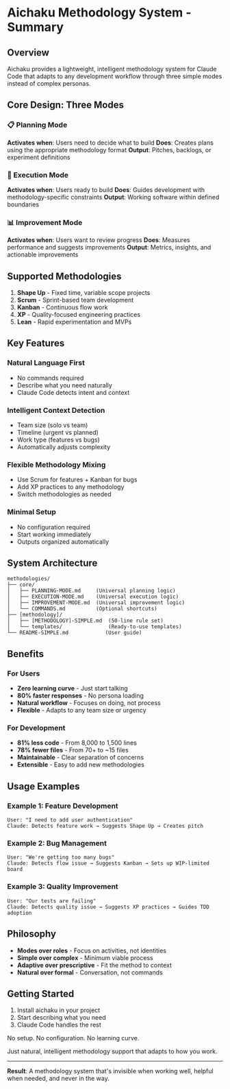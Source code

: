 # Aichaku Methodology System - Summary

## Overview

Aichaku provides a lightweight, intelligent methodology system for Claude Code that adapts to any development workflow through three simple modes instead of complex personas.

## Core Design: Three Modes

### 📋 Planning Mode
**Activates when**: Users need to decide what to build
**Does**: Creates plans using the appropriate methodology format
**Output**: Pitches, backlogs, or experiment definitions

### 🔨 Execution Mode  
**Activates when**: Users ready to build
**Does**: Guides development with methodology-specific constraints
**Output**: Working software within defined boundaries

### 📊 Improvement Mode
**Activates when**: Users want to review progress
**Does**: Measures performance and suggests improvements
**Output**: Metrics, insights, and actionable improvements

## Supported Methodologies

1. **Shape Up** - Fixed time, variable scope projects
2. **Scrum** - Sprint-based team development
3. **Kanban** - Continuous flow work
4. **XP** - Quality-focused engineering practices
5. **Lean** - Rapid experimentation and MVPs

## Key Features

### Natural Language First
- No commands required
- Describe what you need naturally
- Claude Code detects intent and context

### Intelligent Context Detection
- Team size (solo vs team)
- Timeline (urgent vs planned)
- Work type (features vs bugs)
- Automatically adjusts complexity

### Flexible Methodology Mixing
- Use Scrum for features + Kanban for bugs
- Add XP practices to any methodology
- Switch methodologies as needed

### Minimal Setup
- No configuration required
- Start working immediately
- Outputs organized automatically

## System Architecture

```
methodologies/
├── core/
│   ├── PLANNING-MODE.md     (Universal planning logic)
│   ├── EXECUTION-MODE.md    (Universal execution logic)
│   ├── IMPROVEMENT-MODE.md  (Universal improvement logic)
│   └── COMMANDS.md          (Optional shortcuts)
├── [methodology]/
│   ├── [METHODOLOGY]-SIMPLE.md  (50-line rule set)
│   └── templates/               (Ready-to-use templates)
└── README-SIMPLE.md            (User guide)
```

## Benefits

### For Users
- **Zero learning curve** - Just start talking
- **80% faster responses** - No persona loading
- **Natural workflow** - Focuses on doing, not process
- **Flexible** - Adapts to any team size or urgency

### For Development
- **81% less code** - From 8,000 to 1,500 lines
- **78% fewer files** - From 70+ to ~15 files
- **Maintainable** - Clear separation of concerns
- **Extensible** - Easy to add new methodologies

## Usage Examples

### Example 1: Feature Development
```
User: "I need to add user authentication"
Claude: Detects feature work → Suggests Shape Up → Creates pitch
```

### Example 2: Bug Management
```
User: "We're getting too many bugs"
Claude: Detects flow issue → Suggests Kanban → Sets up WIP-limited board
```

### Example 3: Quality Improvement
```
User: "Our tests are failing"
Claude: Detects quality issue → Suggests XP practices → Guides TDD adoption
```

## Philosophy

- **Modes over roles** - Focus on activities, not identities
- **Simple over complex** - Minimum viable process
- **Adaptive over prescriptive** - Fit the method to context
- **Natural over formal** - Conversation, not commands

## Getting Started

1. Install aichaku in your project
2. Start describing what you need
3. Claude Code handles the rest

No setup. No configuration. No learning curve.

Just natural, intelligent methodology support that adapts to how you work.

---

**Result**: A methodology system that's invisible when working well, helpful when needed, and never in the way.